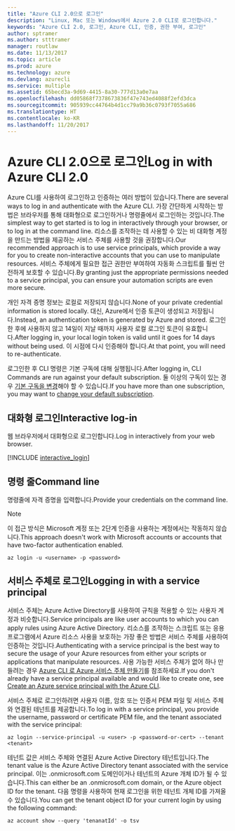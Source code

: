 ```yaml
---
title: "Azure CLI 2.0으로 로그인"
description: "Linux, Mac 또는 Windows에서 Azure 2.0 CLI로 로그인합니다."
keywords: "Azure CLI 2.0, 로그인, Azure CLI, 인증, 권한 부여, 로그인"
author: sptramer
ms.author: stttramer
manager: routlaw
ms.date: 11/13/2017
ms.topic: article
ms.prod: azure
ms.technology: azure
ms.devlang: azurecli
ms.service: multiple
ms.assetid: 65becd3a-9d69-4415-8a30-777d13a0e7aa
ms.openlocfilehash: dd05868f7378673836f47e743ed4088f2efd3dca
ms.sourcegitcommit: 905939cc44764b4d1cc79a9b36c0793f7055a686
ms.translationtype: HT
ms.contentlocale: ko-KR
ms.lasthandoff: 11/20/2017
---
```

# <a name="log-in-with-azure-cli-20"></a><span data-ttu-id="3b885-104">Azure CLI 2.0으로 로그인</span><span class="sxs-lookup"><span data-stu-id="3b885-104">Log in with Azure CLI 2.0</span></span>

<span data-ttu-id="3b885-105">Azure CLI를 사용하여 로그인하고 인증하는 여러 방법이 있습니다.</span><span class="sxs-lookup"><span data-stu-id="3b885-105">There are several ways to log in and authenticate with the Azure CLI.</span></span> <span data-ttu-id="3b885-106">가장 간단하게 시작하는 방법은 브라우저를 통해 대화형으로 로그인하거나 명령줄에서 로그인하는 것입니다.</span><span class="sxs-lookup"><span data-stu-id="3b885-106">The simplest way to get started is to log in interactively through your browser, or to log in at the command line.</span></span> <span data-ttu-id="3b885-107">리소스를 조작하는 데 사용할 수 있는 비 대화형 계정을 만드는 방법을 제공하는 서비스 주체를 사용할 것을 권장합니다.</span><span class="sxs-lookup"><span data-stu-id="3b885-107">Our recommended approach is to use service principals, which provide a way for you to create non-interactive accounts that you can use to manipulate resources.</span></span> <span data-ttu-id="3b885-108">서비스 주체에게 필요한 접근 권한만 부여하여 자동화 스크립트를 훨씬 안전하게 보호할 수 있습니다.</span><span class="sxs-lookup"><span data-stu-id="3b885-108">By granting just the appropriate permissions needed to a service principal, you can ensure your automation scripts are even more secure.</span></span> 

<span data-ttu-id="3b885-109">개인 자격 증명 정보는 로컬로 저장되지 않습니다.</span><span class="sxs-lookup"><span data-stu-id="3b885-109">None of your private credential information is stored locally.</span></span> <span data-ttu-id="3b885-110">대신, Azure에서 인증 토큰이 생성되고 저장됩니다.</span><span class="sxs-lookup"><span data-stu-id="3b885-110">Instead, an authentication token is generated by Azure and stored.</span></span> <span data-ttu-id="3b885-111">로그인한 후에 사용하지 않고 14일이 지날 때까지 사용자 로컬 로그인 토큰이 유효합니다.</span><span class="sxs-lookup"><span data-stu-id="3b885-111">After logging in, your local login token is valid until it goes for 14 days without being used.</span></span> <span data-ttu-id="3b885-112">이 시점에 다시 인증해야 합니다.</span><span class="sxs-lookup"><span data-stu-id="3b885-112">At that point, you will need to re-authenticate.</span></span>

<span data-ttu-id="3b885-113">로그인한 후 CLI 명령은 기본 구독에 대해 실행됩니다.</span><span class="sxs-lookup"><span data-stu-id="3b885-113">After logging in, CLI Commands are run against your default subscription.</span></span> <span data-ttu-id="3b885-114">둘 이상의 구독이 있는 경우 [기본 구독을 변경](manage-azure-subscriptions-azure-cli.md)해야 할 수 있습니다.</span><span class="sxs-lookup"><span data-stu-id="3b885-114">If you have more than one subscription, you may want to [change your default subscription](manage-azure-subscriptions-azure-cli.md).</span></span>

## <a name="interactive-log-in"></a><span data-ttu-id="3b885-115">대화형 로그인</span><span class="sxs-lookup"><span data-stu-id="3b885-115">Interactive log-in</span></span>

<span data-ttu-id="3b885-116">웹 브라우저에서 대화형으로 로그인합니다.</span><span class="sxs-lookup"><span data-stu-id="3b885-116">Log in interactively from your web browser.</span></span>

[!INCLUDE [interactive_login](includes/interactive-login.md)]

## <a name="command-line"></a><span data-ttu-id="3b885-117">명령 줄</span><span class="sxs-lookup"><span data-stu-id="3b885-117">Command line</span></span>

<span data-ttu-id="3b885-118">명령줄에 자격 증명을 입력합니다.</span><span class="sxs-lookup"><span data-stu-id="3b885-118">Provide your credentials on the command line.</span></span>

> [!Note]
> <span data-ttu-id="3b885-119">이 접근 방식은 Microsoft 계정 또는 2단계 인증을 사용하는 계정에서는 작동하지 않습니다.</span><span class="sxs-lookup"><span data-stu-id="3b885-119">This approach doesn't work with Microsoft accounts or accounts that have two-factor authentication enabled.</span></span>

```azurecli-interactive
az login -u <username> -p <password>
```

## <a name="logging-in-with-a-service-principal"></a><span data-ttu-id="3b885-120">서비스 주체로 로그인</span><span class="sxs-lookup"><span data-stu-id="3b885-120">Logging in with a service principal</span></span>

<span data-ttu-id="3b885-121">서비스 주체는 Azure Active Directory를 사용하여 규칙을 적용할 수 있는 사용자 계정과 비슷합니다.</span><span class="sxs-lookup"><span data-stu-id="3b885-121">Service principals are like user accounts to which you can apply rules using Azure Active Directory.</span></span>
<span data-ttu-id="3b885-122">리소스를 조작하는 스크립트 또는 응용 프로그램에서 Azure 리소스 사용을 보호하는 가장 좋은 방법은 서비스 주체를 사용하여 인증하는 것입니다.</span><span class="sxs-lookup"><span data-stu-id="3b885-122">Authenticating with a service principal is the best way to secure the usage of your Azure resources from either your scripts or applications that manipulate resources.</span></span> <span data-ttu-id="3b885-123">사용 가능한 서비스 주체가 없어 하나 만들려는 경우 [Azure CLI 로 Azure 서비스 주체 만들기](create-an-azure-service-principal-azure-cli.md)를 참조하세요.</span><span class="sxs-lookup"><span data-stu-id="3b885-123">If you don't already have a service principal available and would like to create one, see [Create an Azure service principal with the Azure CLI](create-an-azure-service-principal-azure-cli.md).</span></span>

<span data-ttu-id="3b885-124">서비스 주체로 로그인하려면 사용자 이름, 암호 또는 인증서 PEM 파일 및 서비스 주체와 연결된 테넌트를 제공합니다.</span><span class="sxs-lookup"><span data-stu-id="3b885-124">To log in with a service principal, you provide the username, password or certificate PEM file, and the tenant associated with the service principal:</span></span>

```azurecli-interactive
az login --service-principal -u <user> -p <password-or-cert> --tenant <tenant>
```

<span data-ttu-id="3b885-125">테넌트 값은 서비스 주체와 연결된 Azure Active Directory 테넌트입니다.</span><span class="sxs-lookup"><span data-stu-id="3b885-125">The tenant value is the Azure Active Directory tenant associated with the service principal.</span></span> <span data-ttu-id="3b885-126">이는 .onmicrosoft.com 도메인이거나 테넌트의 Azure 개체 ID가 될 수 있습니다.</span><span class="sxs-lookup"><span data-stu-id="3b885-126">This can either be an .onmicrosoft.com domain, or the Azure object ID for the tenant.</span></span>
<span data-ttu-id="3b885-127">다음 명령을 사용하여 현재 로그인을 위한 테넌트 개체 ID를 가져올 수 있습니다.</span><span class="sxs-lookup"><span data-stu-id="3b885-127">You can get the tenant object ID for your current login by using the following command:</span></span>

```azurecli
az account show --query 'tenanatId' -o tsv
```

